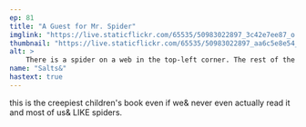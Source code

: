 ```yaml
---
ep: 81
title: "A Guest for Mr. Spider"
imglink: "https://live.staticflickr.com/65535/50983022897_3c42e7ee87_o.jpg"
thumbnail: "https://live.staticflickr.com/65535/50983022897_aa6c5e8e54_q.jpg"
alt: >
    There is a spider on a web in the top-left corner. The rest of the image is black, with all-caps white lettering reading &quot;MR. SPIDER DOESN&#x27;T LIKE IT.&quot;
name: "Salts&"
hastext: true
---
```

this is the creepiest children's book even if we& never even actually read it and most of us& LIKE spiders.